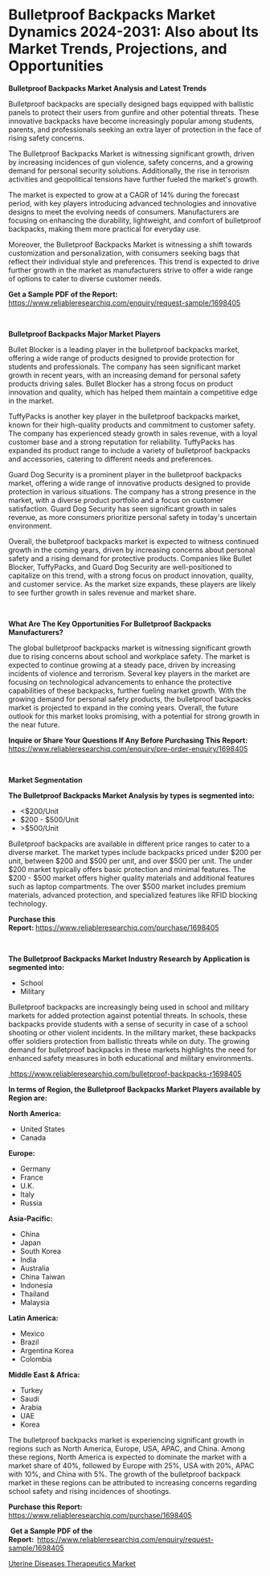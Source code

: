 <p><h1>Bulletproof Backpacks Market Dynamics 2024-2031: Also about Its Market Trends, Projections, and Opportunities</h1></p><p><strong>Bulletproof Backpacks Market Analysis and Latest Trends</strong></p>
<p><p>Bulletproof backpacks are specially designed bags equipped with ballistic panels to protect their users from gunfire and other potential threats. These innovative backpacks have become increasingly popular among students, parents, and professionals seeking an extra layer of protection in the face of rising safety concerns.</p><p>The Bulletproof Backpacks Market is witnessing significant growth, driven by increasing incidences of gun violence, safety concerns, and a growing demand for personal security solutions. Additionally, the rise in terrorism activities and geopolitical tensions have further fueled the market's growth.</p><p>The market is expected to grow at a CAGR of 14% during the forecast period, with key players introducing advanced technologies and innovative designs to meet the evolving needs of consumers. Manufacturers are focusing on enhancing the durability, lightweight, and comfort of bulletproof backpacks, making them more practical for everyday use.</p><p>Moreover, the Bulletproof Backpacks Market is witnessing a shift towards customization and personalization, with consumers seeking bags that reflect their individual style and preferences. This trend is expected to drive further growth in the market as manufacturers strive to offer a wide range of options to cater to diverse customer needs.</p></p>
<p><strong>Get a Sample PDF of the Report:&nbsp;</strong> <a href="https://www.reliableresearchiq.com/enquiry/request-sample/1698405">https://www.reliableresearchiq.com/enquiry/request-sample/1698405</a></p>
<p>&nbsp;</p>
<p><strong>Bulletproof Backpacks Major Market Players</strong></p>
<p><p>Bullet Blocker is a leading player in the bulletproof backpacks market, offering a wide range of products designed to provide protection for students and professionals. The company has seen significant market growth in recent years, with an increasing demand for personal safety products driving sales. Bullet Blocker has a strong focus on product innovation and quality, which has helped them maintain a competitive edge in the market.</p><p>TuffyPacks is another key player in the bulletproof backpacks market, known for their high-quality products and commitment to customer safety. The company has experienced steady growth in sales revenue, with a loyal customer base and a strong reputation for reliability. TuffyPacks has expanded its product range to include a variety of bulletproof backpacks and accessories, catering to different needs and preferences.</p><p>Guard Dog Security is a prominent player in the bulletproof backpacks market, offering a wide range of innovative products designed to provide protection in various situations. The company has a strong presence in the market, with a diverse product portfolio and a focus on customer satisfaction. Guard Dog Security has seen significant growth in sales revenue, as more consumers prioritize personal safety in today's uncertain environment.</p><p>Overall, the bulletproof backpacks market is expected to witness continued growth in the coming years, driven by increasing concerns about personal safety and a rising demand for protective products. Companies like Bullet Blocker, TuffyPacks, and Guard Dog Security are well-positioned to capitalize on this trend, with a strong focus on product innovation, quality, and customer service. As the market size expands, these players are likely to see further growth in sales revenue and market share.</p></p>
<p>&nbsp;</p>
<p><strong>What Are The Key Opportunities For Bulletproof Backpacks Manufacturers?</strong></p>
<p><p>The global bulletproof backpacks market is witnessing significant growth due to rising concerns about school and workplace safety. The market is expected to continue growing at a steady pace, driven by increasing incidents of violence and terrorism. Several key players in the market are focusing on technological advancements to enhance the protective capabilities of these backpacks, further fueling market growth. With the growing demand for personal safety products, the bulletproof backpacks market is projected to expand in the coming years. Overall, the future outlook for this market looks promising, with a potential for strong growth in the near future.</p></p>
<p><strong>Inquire or Share Your Questions If Any Before Purchasing This Report:</strong> <a href="https://www.reliableresearchiq.com/enquiry/pre-order-enquiry/1698405">https://www.reliableresearchiq.com/enquiry/pre-order-enquiry/1698405</a></p>
<p>&nbsp;</p>
<p><strong>Market Segmentation</strong></p>
<p><strong>The Bulletproof Backpacks Market Analysis by types is segmented into:</strong></p>
<p><ul><li><$200/Unit</li><li>$200 - $500/Unit</li><li>>$500/Unit</li></ul></p>
<p><p>Bulletproof backpacks are available in different price ranges to cater to a diverse market. The market types include backpacks priced under $200 per unit, between $200 and $500 per unit, and over $500 per unit. The under $200 market typically offers basic protection and minimal features. The $200 - $500 market offers higher quality materials and additional features such as laptop compartments. The over $500 market includes premium materials, advanced protection, and specialized features like RFID blocking technology.</p></p>
<p><strong>Purchase this Report:&nbsp;</strong><a href="https://www.reliableresearchiq.com/purchase/1698405">https://www.reliableresearchiq.com/purchase/1698405</a></p>
<p>&nbsp;</p>
<p><strong>The Bulletproof Backpacks Market Industry Research by Application is segmented into:</strong></p>
<p><ul><li>School</li><li>Military</li></ul></p>
<p><p>Bulletproof backpacks are increasingly being used in school and military markets for added protection against potential threats. In schools, these backpacks provide students with a sense of security in case of a school shooting or other violent incidents. In the military market, these backpacks offer soldiers protection from ballistic threats while on duty. The growing demand for bulletproof backpacks in these markets highlights the need for enhanced safety measures in both educational and military environments.</p></p>
<p><a href="https://www.reliableresearchiq.com/bulletproof-backpacks-r1698405">&nbsp;https://www.reliableresearchiq.com/bulletproof-backpacks-r1698405</a></p>
<p><strong>In terms of Region, the Bulletproof Backpacks Market Players available by Region are:</strong></p>
<p>
    <p> <strong> North America: </strong>
        <ul>
            <li>United States</li>
            <li>Canada</li>
        </ul>
        </p> 
    <p> <strong> Europe: </strong>
        <ul>
            <li>Germany</li>
            <li>France</li>
            <li>U.K.</li>
            <li>Italy</li>
            <li>Russia</li>
        </ul>
        </p> 
    <p> <strong> Asia-Pacific: </strong>
        <ul>
            <li>China</li>
            <li>Japan</li>
            <li>South Korea</li>
            <li>India</li>
            <li>Australia</li>
            <li>China Taiwan</li>
            <li>Indonesia</li>
            <li>Thailand</li>
            <li>Malaysia</li>
        </ul>
        </p> 
    <p> <strong> Latin America: </strong>
        <ul>
            <li>Mexico</li>
            <li>Brazil</li>
            <li>Argentina Korea</li>
            <li>Colombia</li>
        </ul>
        </p> 
    <p> <strong> Middle East & Africa: </strong>
        <ul>
            <li>Turkey</li>
            <li>Saudi</li>
            <li>Arabia</li>
            <li>UAE</li>
            <li>Korea</li>
        </ul>
    </p>
    </p>
<p><p>The bulletproof backpacks market is experiencing significant growth in regions such as North America, Europe, USA, APAC, and China. Among these regions, North America is expected to dominate the market with a market share of 40%, followed by Europe with 25%, USA with 20%, APAC with 10%, and China with 5%. The growth of the bulletproof backpack market in these regions can be attributed to increasing concerns regarding school safety and rising incidences of shootings.</p></p>
<p><strong>Purchase this Report: </strong><a href="https://www.reliableresearchiq.com/purchase/1698405">https://www.reliableresearchiq.com/purchase/1698405</a></p>
<p>&nbsp;<strong>Get a Sample PDF of the Report:&nbsp;&nbsp;</strong><a href="https://www.reliableresearchiq.com/enquiry/request-sample/1698405">https://www.reliableresearchiq.com/enquiry/request-sample/1698405</a></p>
<p><strong></strong></p>
<p><p><a href="https://github.com/jakobeblake56/Market-Research-Report-List-1/blob/main/uterine-diseases-therapeutics-market.md">Uterine Diseases Therapeutics Market</a></p></p>